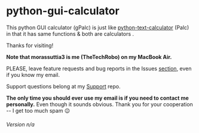 # python-gui-calculator


This python GUI calculator (gPalc) is just like [python-text-calculator](https://github.com/TheTechRobo/python-text-calculator) (Palc) in that it has same functions & both are calculators .

Thanks for visiting!

**Note that morassuttia3 is me (TheTechRobo) on my MacBook Air.**


PLEASE, leave feature requests and bug reports in the Issues [section](https://github.com/thetechrobo/python-text-calculator/issues), even if you know my email.

Support questions belong at my [Support](https://github.com/thetechrobo/support) repo.

**The only time you should ever use my email is if you need to contact me personally.** Even though it sounds obvious.
Thank you for your cooperation -- I get too much spam :wink:


###### Version n/a
